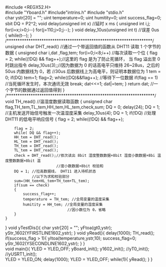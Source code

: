 #include <REGX52.H>	 
#include "Yboard.h"
#include"intrins.h"
#include "stdio.h"			  
char ystr[20] = "";
uint temperature=0;
uint humitity=0;
uint success_flag=0;
sbit DQ = P2^2;
void delay(unsigned int x)    //延时 x ms
{
    unsigned int i,j;
    for(i=x;i>0;i--)
        for(j=110;j>0;j--);
}
void delay_10us(unsigned int t)   //误差 0us
{
	while(t--);
}
/*******************************************************************/
unsigned char DHT_read()
//通过一个带返回值的函数从 DHT11 读取 1 个字节的数据
{
	unsigned char i,dat ,flag,tem;
	for(i=0;i<8;i++) //每次读取一个位
	{
		flag = 2;
		while((!DQ) && flag++);//这里的 flag 是为了防止死循环， 当 flag 溢出至 0 时跳出指令
		delay_10us(3);;//因为数据为 0 的话高电平只维持 26~28us，之后的 50us 内数据线为 0，若
					 //30us 后数据线上为高电平，则证明本数据位为 1
		tem = 0;
		if(DQ)
			tem=1;
		flag=2;
		while((DQ)&&flag++); //等待下一位数据
		if(flag == 1) //当死循环发生时，本次通讯无效
			break;
		dat<<=1;
		dat|=tem;
	}
	return dat; //一个字节的数据通过返回值得到
}
/********************************************************************/
void TH_read()
//温湿度数据读取函数
{
	unsigned char flag,TH_tem,TL_tem,HH_tem,HL_tem,check,sum;
	DQ = 0;
	delay(24);
	DQ = 1; //主机发送开始信号触发一次温湿度采集
	delay_10us(4);
	DQ = 1;
	if(!DQ) //处理 DHT11 的低电平响应信号
	{
		flag = 2;
		while((!DQ) && flag++);
		
		flag = 2;
		while( DQ && flag++);
		HH_tem = DHT_read();
		HL_tem = DHT_read();
		TH_tem = DHT_read();
		TL_tem = DHT_read();
		check = DHT_read();//依次读出 8bit 湿度整数数据+8bit 湿度小数数据+8bi 温度整数数据+8bit 温
						   //度小数数据+8bit 校验和
		DQ = 1; //拉高数据线， DHT11 进入待机状态
				//以下为求和校验部分
		sum=(HH_tem+HL_tem+TH_tem+TL_tem);
		if(sum == check)
		{
			success_flag++;						   
			temperature = TH_tem; //全局变量的温度采集
			humitity = HH_tem; //全局变量的湿度采集
								//因小数位为 0，省略
		}
	}
}
void yTestDis(){
	char ystr[20] = "";
	yFtoa(gt0,ystr);
	yStr_1602(YFIRSTLINE1602,ystr);
}
void yRead(){
		delay(1000);
		TH_read();
		if(success_flag > 1){
			yItoa(temperature,ystr,10);
			success_flag=0;
			yStr_1602(YSECONDLINE1602,ystr);
		}
}	
void main(){
	YLED = YLED_OFF;
	yBoard_init();
	y1602_init(); 
	//yT0_init();	 
	//yUSRT1_init();	 
	YLED = YLED_ON;
	delay(1000);
	YLED = YLED_OFF;
	while(1){
		yRead();
	}
}
